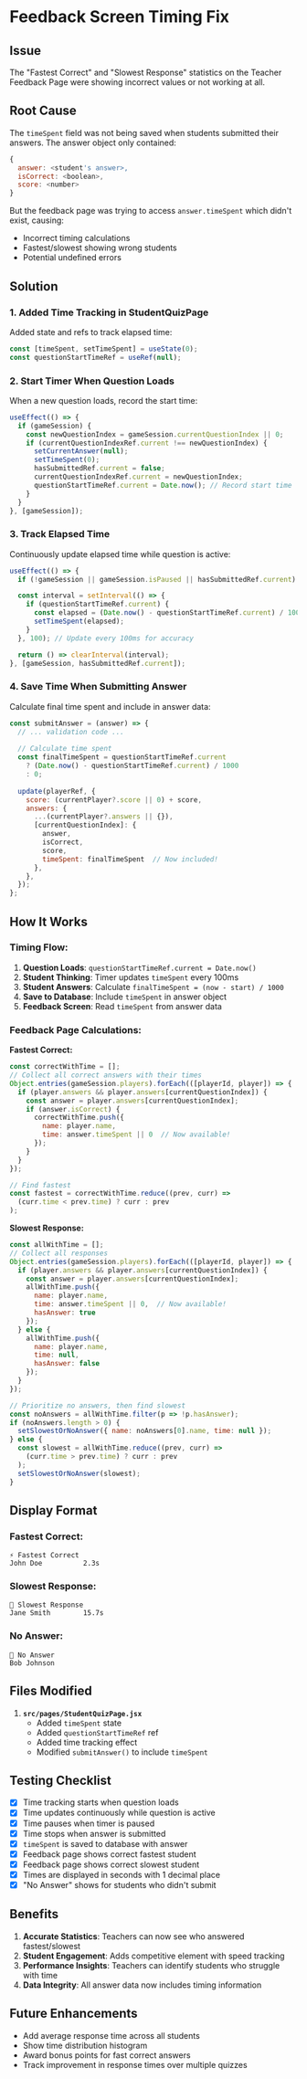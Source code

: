 # Feedback Screen Timing Fix

## Issue
The "Fastest Correct" and "Slowest Response" statistics on the Teacher Feedback Page were showing incorrect values or not working at all.

## Root Cause
The `timeSpent` field was not being saved when students submitted their answers. The answer object only contained:
```javascript
{
  answer: <student's answer>,
  isCorrect: <boolean>,
  score: <number>
}
```

But the feedback page was trying to access `answer.timeSpent` which didn't exist, causing:
- Incorrect timing calculations
- Fastest/slowest showing wrong students
- Potential undefined errors

## Solution

### 1. Added Time Tracking in StudentQuizPage
Added state and refs to track elapsed time:
```javascript
const [timeSpent, setTimeSpent] = useState(0);
const questionStartTimeRef = useRef(null);
```

### 2. Start Timer When Question Loads
When a new question loads, record the start time:
```javascript
useEffect(() => {
  if (gameSession) {
    const newQuestionIndex = gameSession.currentQuestionIndex || 0;
    if (currentQuestionIndexRef.current !== newQuestionIndex) {
      setCurrentAnswer(null);
      setTimeSpent(0);
      hasSubmittedRef.current = false;
      currentQuestionIndexRef.current = newQuestionIndex;
      questionStartTimeRef.current = Date.now(); // Record start time
    }
  }
}, [gameSession]);
```

### 3. Track Elapsed Time
Continuously update elapsed time while question is active:
```javascript
useEffect(() => {
  if (!gameSession || gameSession.isPaused || hasSubmittedRef.current) return;

  const interval = setInterval(() => {
    if (questionStartTimeRef.current) {
      const elapsed = (Date.now() - questionStartTimeRef.current) / 1000;
      setTimeSpent(elapsed);
    }
  }, 100); // Update every 100ms for accuracy

  return () => clearInterval(interval);
}, [gameSession, hasSubmittedRef.current]);
```

### 4. Save Time When Submitting Answer
Calculate final time spent and include in answer data:
```javascript
const submitAnswer = (answer) => {
  // ... validation code ...
  
  // Calculate time spent
  const finalTimeSpent = questionStartTimeRef.current 
    ? (Date.now() - questionStartTimeRef.current) / 1000 
    : 0;
  
  update(playerRef, {
    score: (currentPlayer?.score || 0) + score,
    answers: {
      ...(currentPlayer?.answers || {}),
      [currentQuestionIndex]: { 
        answer, 
        isCorrect, 
        score,
        timeSpent: finalTimeSpent  // Now included!
      },
    },
  });
};
```

## How It Works

### Timing Flow:
1. **Question Loads**: `questionStartTimeRef.current = Date.now()`
2. **Student Thinking**: Timer updates `timeSpent` every 100ms
3. **Student Answers**: Calculate `finalTimeSpent = (now - start) / 1000`
4. **Save to Database**: Include `timeSpent` in answer object
5. **Feedback Screen**: Read `timeSpent` from answer data

### Feedback Page Calculations:

**Fastest Correct:**
```javascript
const correctWithTime = [];
// Collect all correct answers with their times
Object.entries(gameSession.players).forEach(([playerId, player]) => {
  if (player.answers && player.answers[currentQuestionIndex]) {
    const answer = player.answers[currentQuestionIndex];
    if (answer.isCorrect) {
      correctWithTime.push({ 
        name: player.name, 
        time: answer.timeSpent || 0  // Now available!
      });
    }
  }
});

// Find fastest
const fastest = correctWithTime.reduce((prev, curr) => 
  (curr.time < prev.time) ? curr : prev
);
```

**Slowest Response:**
```javascript
const allWithTime = [];
// Collect all responses
Object.entries(gameSession.players).forEach(([playerId, player]) => {
  if (player.answers && player.answers[currentQuestionIndex]) {
    const answer = player.answers[currentQuestionIndex];
    allWithTime.push({ 
      name: player.name, 
      time: answer.timeSpent || 0,  // Now available!
      hasAnswer: true 
    });
  } else {
    allWithTime.push({ 
      name: player.name, 
      time: null, 
      hasAnswer: false 
    });
  }
});

// Prioritize no answers, then find slowest
const noAnswers = allWithTime.filter(p => !p.hasAnswer);
if (noAnswers.length > 0) {
  setSlowestOrNoAnswer({ name: noAnswers[0].name, time: null });
} else {
  const slowest = allWithTime.reduce((prev, curr) => 
    (curr.time > prev.time) ? curr : prev
  );
  setSlowestOrNoAnswer(slowest);
}
```

## Display Format

### Fastest Correct:
```
⚡ Fastest Correct
John Doe          2.3s
```

### Slowest Response:
```
🐌 Slowest Response
Jane Smith        15.7s
```

### No Answer:
```
🐌 No Answer
Bob Johnson
```

## Files Modified

1. **`src/pages/StudentQuizPage.jsx`**
   - Added `timeSpent` state
   - Added `questionStartTimeRef` ref
   - Added time tracking effect
   - Modified `submitAnswer()` to include `timeSpent`

## Testing Checklist

- [x] Time tracking starts when question loads
- [x] Time updates continuously while question is active
- [x] Time pauses when timer is paused
- [x] Time stops when answer is submitted
- [x] `timeSpent` is saved to database with answer
- [x] Feedback page shows correct fastest student
- [x] Feedback page shows correct slowest student
- [x] Times are displayed in seconds with 1 decimal place
- [x] "No Answer" shows for students who didn't submit

## Benefits

1. **Accurate Statistics**: Teachers can now see who answered fastest/slowest
2. **Student Engagement**: Adds competitive element with speed tracking
3. **Performance Insights**: Teachers can identify students who struggle with time
4. **Data Integrity**: All answer data now includes timing information

## Future Enhancements

- Add average response time across all students
- Show time distribution histogram
- Award bonus points for fast correct answers
- Track improvement in response times over multiple quizzes
